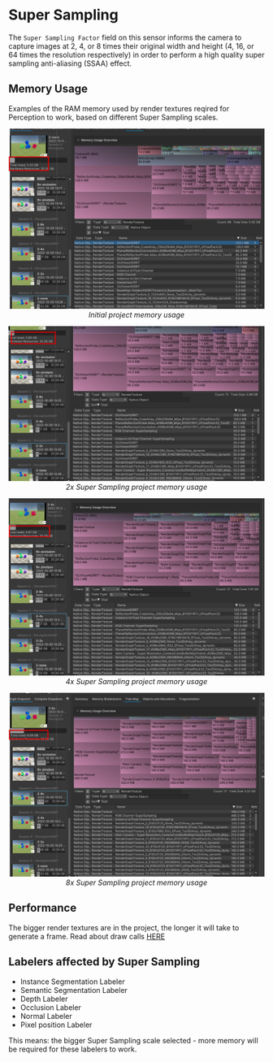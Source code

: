 ﻿# Super Sampling

The `Super Sampling Factor` field on this sensor informs the camera to capture images at 2, 4, or 8 times their original width and height (4, 16, or 64 times the resolution respectively) in order to perform a high quality super sampling anti-aliasing (SSAA) effect.

## Memory Usage

Examples of the RAM memory used by render textures reqired for Perception to work, based on different Super Sampling scales.

<p align="center">
<img src="images/mem_usage_super_sampling/0x_1.png" width="700"/>
  <br><i>Initial project memory usage</i>
</p>

<p align="center">
<img src="images/mem_usage_super_sampling/2x_1.png" width="700"/>
  <br><i>2x Super Sampling project memory usage</i>
</p>

<p align="center">
<img src="images/mem_usage_super_sampling/4x_1.png" width="700"/>
  <br><i>4x Super Sampling project memory usage</i>
</p>

<p align="center">
<img src="images/mem_usage_super_sampling/8x_1.png" width="700"/>
  <br><i>8x Super Sampling project memory usage</i>
</p>

## Performance

The bigger render textures are in the project, the longer it will take to generate a frame.
Read about draw calls [HERE](https://docs.unity3d.com/Manual/optimizing-draw-calls.html)

## Labelers affected by Super Sampling
* Instance Segmentation Labeler
* Semantic Segmentation Labeler
* Depth Labeler
* Occlusion Labeler
* Normal Labeler
* Pixel position Labeler

This means: the bigger Super Sampling scale selected - more memory will be required for these labelers to work.